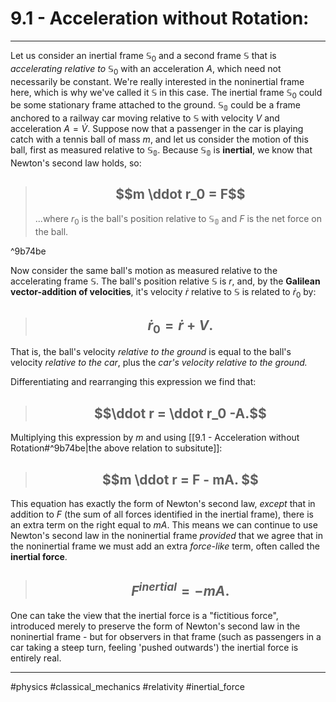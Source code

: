 # 9.1 - Acceleration without Rotation: 
***

Let us consider an inertial frame $\mathbb S_0$ and a second frame $\mathbb S$ that is *accelerating relative to* $\mathbb S_0$ with an acceleration *A*, which need not necessarily be constant. We're really interested in the noninertial frame here, which is why we've called it $\mathbb S$ in this case. The inertial frame $\mathbb S_0$ could be some stationary frame attached to the ground. $\mathbb{S_0}$ could be a frame anchored to a railway car moving relative to $\mathbb{S}$ with velocity *V* and acceleration $A = \dot V$. Suppose now that a passenger in the car is playing catch with a tennis ball of mass *m*, and let us consider the motion of this ball, first as measured relative to $\mathbb{S_0}$. Because $\mathbb{S_0}$ is **inertial**, we know that Newton's second law holds, so:

> ## $$m \ddot r_0 = F$$
> ...where $r_0$ is the ball's position relative to $\mathbb{S_0}$ and $F$ is the net force on the ball. 

^9b74be


Now consider the same ball's motion as measured relative to the accelerating frame $\mathbb{S}$. The ball's position relative $\mathbb{S}$ is *r*, and, by the **Galilean vector-addition of velocities**, it's velocity $\dot r$ relative to $\mathbb{S}$ is related to $\dot r_0$ by:

> ## $$\dot r_0 = \dot r + V. $$ 

That is, the ball's velocity *relative to the ground* is equal to the ball's velocity *relative to the car*, plus the *car's velocity relative to the ground.*

Differentiating and rearranging this expression we find that:

> ## $$\ddot r = \ddot r_0 -A.$$

Multiplying this expression by *m* and using [[9.1 - Acceleration without Rotation#^9b74be|the above relation to subsitute]]:

> ## $$m \ddot r = F - mA. $$

This equation has exactly the form of Newton's second law, *except* that in addition to *F*  (the sum of all forces identified in the inertial frame), there is an extra term on the right equal to $mA$. This means we can continue to use Newton's second law in the noninertial frame *provided* that we agree that in the noninertial frame we must add an extra *force-like* term, often called the **inertial force**.

> ## $$ F^{inertial} = -mA.$$


One can take the view that the inertial force is a "fictitious force", introduced merely to preserve the form of Newton's second law in the noninertial frame - but for observers in that frame (such as passengers in a car taking a steep turn, feeling 'pushed outwards') the inertial force is entirely real. 

***

#physics  #classical_mechanics #relativity #inertial_force